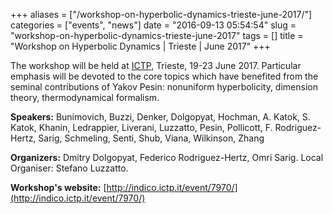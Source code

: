 +++
aliases = ["/workshop-on-hyperbolic-dynamics-trieste-june-2017/"]
categories = ["events", "news"]
date = "2016-09-13 05:54:54"
slug = "workshop-on-hyperbolic-dynamics-trieste-june-2017"
tags = []
title = "Workshop on Hyperbolic Dynamics | Trieste | June 2017"
+++

The workshop will be held at [ICTP](http://indico.ictp.it/event/7970/),
Trieste, 19-23 June 2017. Particular emphasis will be devoted to the
core topics which have benefited from the seminal contributions of Yakov
Pesin: nonuniform hyperbolicity, dimension theory, thermodynamical
formalism.

**Speakers:** Bunimovich, Buzzi, Denker, Dolgopyat, Hochman, A. Katok,
S. Katok, Khanin, Ledrappier, Liverani, Luzzatto, Pesin, Pollicott, F.
Rodriguez-Hertz, Sarig, Schmeling, Senti, Shub, Viana, Wilkinson, Zhang

**Organizers:** Dmitry Dolgopyat, Federico Rodriguez-Hertz, Omri Sarig.
Local Organiser: Stefano Luzzatto.

**Workshop's website:** [http://indico.ictp.it/event/7970/](http://indico.ictp.it/event/7970/)
